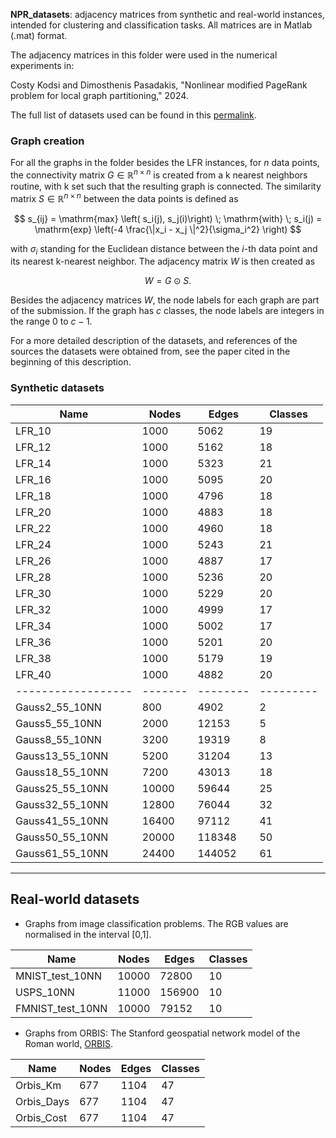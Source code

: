 **NPR_datasets**: adjacency matrices from synthetic and real-world instances, intended for 
                  clustering and classification tasks. All matrices are in Matlab (.mat)
                  format.

The adjacency matrices in this folder were used in the numerical experiments in:
 
Costy Kodsi and Dimosthenis  Pasadakis,  "Nonlinear modified PageRank problem
for local graph partitioning," 2024.  

The full list of datasets used can be found in this [permalink](https://drive.switch.ch/index.php/s/PEnKOcOYEWUILap).

### Graph creation

For all the graphs in the folder besides the LFR instances, for $n$ data points,
the connectivity matrix $G \in \mathbb{R}^{n\times n}$ is created from a k nearest
neighbors routine, with k set such that the resulting graph is connected. The
similarity matrix $S \in \mathbb{R}^{n\times n}$ between the data points is defined
as

$$
    s_{ij} = \mathrm{max} \left( s_i(j), s_j(i)\right) \; \mathrm{with} \;
    s_i(j) = \mathrm{exp} \left(-4 \frac{\|x_i - x_j \|^2}{\sigma_i^2} \right)
$$

with $\sigma_i$ standing for the Euclidean distance between the $i$-th data point
and its nearest k-nearest neighbor. The adjacency matrix $W$ is then created
as

$$
    W = G \odot S.
$$

Besides the adjacency matrices $W$, the node labels for each graph are part of
the submission.  If the graph has $c$ classes, the node labels are integers in
the range $0$ to $c-1$.

For a more detailed description of the datasets, and references of the sources
the datasets were obtained from, see the paper cited in the beginning of this
description.

### Synthetic datasets

| Name             | Nodes | Edges  | Classes |
|------------------|-------|--------|---------|
| LFR_10           | 1000  | 5062   | 19      |
| LFR_12           | 1000  | 5162   | 18      |
| LFR_14           | 1000  | 5323   | 21      |
| LFR_16           | 1000  | 5095   | 20      |
| LFR_18           | 1000  | 4796   | 18      |
| LFR_20           | 1000  | 4883   | 18      |
| LFR_22           | 1000  | 4960   | 18      |
| LFR_24           | 1000  | 5243   | 21      |
| LFR_26           | 1000  | 4887   | 17      |
| LFR_28           | 1000  | 5236   | 20      |
| LFR_30           | 1000  | 5229   | 20      |
| LFR_32           | 1000  | 4999   | 17      |
| LFR_34           | 1000  | 5002   | 17      |
| LFR_36           | 1000  | 5201   | 20      |
| LFR_38           | 1000  | 5179   | 19      |
| LFR_40           | 1000  | 4882   | 20      |
|------------------|-------|--------|---------|
| Gauss2_55_10NN   | 800   | 4902   | 2       |
| Gauss5_55_10NN   | 2000  | 12153  | 5       |
| Gauss8_55_10NN   | 3200  | 19319  | 8       |
| Gauss13_55_10NN  | 5200  | 31204  | 13      |
| Gauss18_55_10NN  | 7200  | 43013  | 18      |
| Gauss25_55_10NN  | 10000 | 59644  | 25      |
| Gauss32_55_10NN  | 12800 | 76044  | 32      |
| Gauss41_55_10NN  | 16400 | 97112  | 41      |
| Gauss50_55_10NN  | 20000 | 118348 | 50      |
| Gauss61_55_10NN  | 24400 | 144052 | 61      |


-------------------------------------------------------------------------------
Real-world datasets
-------------------------------------------------------------------------------
    
- Graphs from image classification problems. The RGB values are normalised 
   in the interval [0,1].

| Name              | Nodes | Edges  | Classes |
|-------------------|-------|--------|---------|
| MNIST_test_10NN   | 10000 | 72800  | 10      |
| USPS_10NN         | 11000 | 156900 | 10      |
| FMNIST_test_10NN  | 10000 | 79152  | 10      |


- Graphs from ORBIS: The Stanford geospatial network model of the Roman world, 
   [ORBIS](https://doi.org/10.2139/ssrn.2609654).

| Name        | Nodes | Edges | Classes |
|-------------|-------|-------|---------|
| Orbis_Km    | 677   | 1104  | 47      |
| Orbis_Days  | 677   | 1104  | 47      |
| Orbis_Cost  | 677   | 1104  | 47      |
